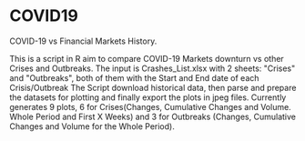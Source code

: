 # COVID19
COVID-19 vs Financial Markets History.

This is a script in R aim to compare COVID-19 Markets downturn vs other Crises and Outbreaks.
The input is Crashes_List.xlsx with 2 sheets: "Crises" and "Outbreaks", both of them with the Start and End date of each Crisis/Outbreak
The Script download historical data, then parse and prepare the datasets for plotting and finally export the plots in jpeg files.
Currently generates 9 plots, 6 for Crises(Changes, Cumulative Changes and Volume. Whole Period and First X Weeks) and 3 for Outbreaks (Changes, Cumulative Changes and Volume for the Whole Period).
